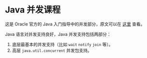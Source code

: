 # Java 并发课程

这是 Oracle 官方的 Java 入门指导中的并发部分，原文可以在 [这里](https://docs.oracle.com/javase/tutorial/essential/concurrency/) 查看。

Java 语言对并发支持良好，Java 并发支持包括两部分：

1. 底层最基本的并发支持（比如 `wait` `notify` `join` 等）。
2. 高层 `java.util.concurrent` 并发包支持。
